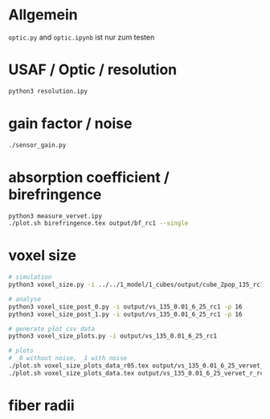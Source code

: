 # Allgemein

`optic.py` and `optic.ipynb` ist nur zum testen

# USAF / Optic / resolution

```sh
python3 resolution.ipy
```

# gain factor / noise

```sh
./sensor_gain.py
```

# absorption coefficient / birefringence

```sh
python3 measure_vervet.ipy
./plot.sh birefringence.tex output/bf_rc1 --single
```

# voxel size

```sh
# simulation
python3 voxel_size.py -i ../../1_model/1_cubes/output/cube_2pop_135_rc1 -o output/vs_135_0.01_6_25_rc1 -p 10 -t 1 -m 6 -n 25

# analyse
python3 voxel_size_post_0.py -i output/vs_135_0.01_6_25_rc1 -p 16
python3 voxel_size_post_1.py -i output/vs_135_0.01_6_25_rc1 -p 16

# generate plot csv data
python3 voxel_size_plots.py -i output/vs_135_0.01_6_25_rc1

# plots
# _0 without noise, _1 with noise
./plot.sh voxel_size_plots_data_r05.tex output/vs_135_0.01_6_25_vervet_r_rc1
./plot.sh voxel_size_plots_data.tex output/vs_135_0.01_6_25_vervet_r_rc1
```

# fiber radii
